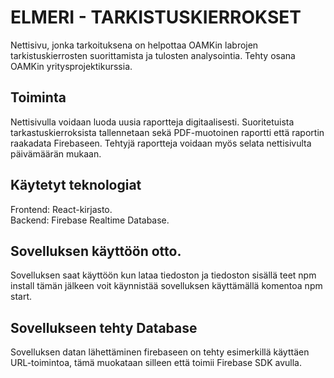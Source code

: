 # ELMERI - TARKISTUSKIERROKSET

Nettisivu, jonka tarkoituksena on helpottaa OAMKin labrojen tarkistuskierrosten suorittamista ja tulosten analysointia. Tehty osana OAMKin yritysprojektikurssia.

## Toiminta

Nettisivulla voidaan luoda uusia raportteja digitaalisesti. Suoritetuista tarkastuskierroksista tallennetaan sekä PDF-muotoinen raportti että raportin raakadata Firebaseen. Tehtyjä raportteja voidaan myös selata nettisivulta päivämäärän mukaan.

## Käytetyt teknologiat

Frontend: React-kirjasto. <br> Backend: Firebase Realtime Database.

## Sovelluksen käyttöön otto.

Sovelluksen saat käyttöön kun lataa tiedoston ja tiedoston sisällä teet npm install tämän jälkeen voit käynnistää sovelluksen käyttämällä komentoa npm start.

## Sovellukseen tehty Database

Sovelluksen datan lähettäminen firebaseen on tehty esimerkillä käyttäen URL-toimintoa, tämä muokataan silleen että toimii Firebase SDK avulla.

